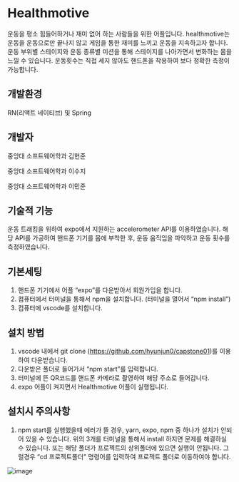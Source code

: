 # Healthmotive

 운동을 평소 힘들어하거나 재미 없어 하는 사람들을 위한 어플입니다. healthmotive는 운동을 운동으로만 끝나지 않고 게임을 통한 재미를 느끼고 운동을 지속하고자 합니다. 운동 부위별 스테이지와 운동 종류별 미션을 통해 스테이지를 나아가면서 변화하는 몸을 느낄 수 있습니다. 운동횟수는 직접 세지 않아도 핸드폰을 착용하여 보다 정확한 측정이 가능합니다.


## 개발환경

RN(리액트 네이티브) 및 Spring

## 개발자

중앙대 소프트웨어학과 김현준

중앙대 소프트웨어학과 이수지

중앙대 소프트웨어학과 이민준



## 기술적 기능

운동 트래킹을 위하여 expo에서 지원하는 accelerometer API를 이용하였습니다. 해당 API를 가공하여 핸드폰 기기를 몸에 부착한 후, 운동 움직임을 파악하고 운동 횟수를 측정하였습니다.



## 기본세팅
1. 핸드폰 기기에서 어플 “expo”를 다운받아서 회원가입을 합니다.
2. 컴퓨터에서 터미널을 통해서 npm을 설치합니다. (터미널을 열어서 “npm install”)
3. 컴퓨터에 vscode를 설치합니다.

## 설치 방법
1. vscode 내에서 git clone (https://github.com/hyunjun0/capstone01)를 이용하여 다운받습니다.
2. 다운받은 폴더로 들어가서 “npm start”를 입력합니다.
3. 터미널에 뜬 QR코드를 핸드폰 카메라로 촬영하여 해당 주소로 들어갑니다.
4. expo 어플이 켜지면서 Healthmotive 어플이 실행됩니다.

## 설치시 주의사항
1. npm start를 실행했을때 에러가 뜰 경우, yarn, expo, npm 중 하나가 설치가 안되어 있을 수 있습니다. 위의 3개를 터미널을 통해서 install 하지면 문제를 해결하실 수 있습니다. 또는 해당 폴더가 프로젝트의 상위폴더에 있으면 실행이 안됩니다. 그럴경우 “cd 프로젝트폴더" 명령어를 입력하여 프로젝트 폴더로 이동하여야 합니다. 

![image](https://github.com/hyunjun0/capstone01/assets/75122582/c11946ea-5d9a-45c3-b366-b063af7dd5d2)




